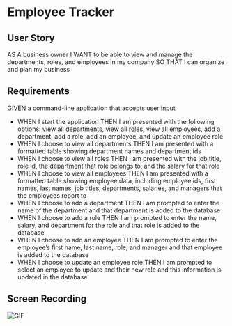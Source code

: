 # Employee Tracker

## User Story
AS A business owner
I WANT to be able to view and manage the departments, roles, and employees in my company
SO THAT I can organize and plan my business

## Requirements
GIVEN a command-line application that accepts user input
- WHEN I start the application
THEN I am presented with the following options: view all departments, view all roles, view all employees, add a department, add a role, add an employee, and update an employee role
- WHEN I choose to view all departments
THEN I am presented with a formatted table showing department names and department ids
- WHEN I choose to view all roles
THEN I am presented with the job title, role id, the department that role belongs to, and the salary for that role
- WHEN I choose to view all employees
THEN I am presented with a formatted table showing employee data, including employee ids, first names, last names, job titles, departments, salaries, and managers that the employees report to
- WHEN I choose to add a department
THEN I am prompted to enter the name of the department and that department is added to the database
- WHEN I choose to add a role
THEN I am prompted to enter the name, salary, and department for the role and that role is added to the database
- WHEN I choose to add an employee
THEN I am prompted to enter the employee’s first name, last name, role, and manager and that employee is added to the database
- WHEN I choose to update an employee role
THEN I am prompted to select an employee to update and their new role and this information is updated in the database 

## Screen Recording
![GIF](https://github.com/vanessalane/employee-manager/blob/master/employee_manager_demo.gif)
